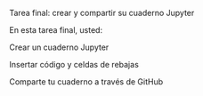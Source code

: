 Tarea final: crear y compartir su cuaderno Jupyter

En esta tarea final, usted:

Crear un cuaderno Jupyter

Insertar código y celdas de rebajas

Comparte tu cuaderno a través de GitHub
